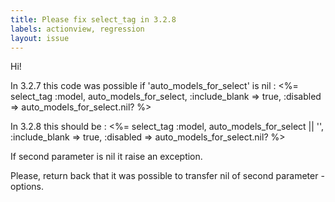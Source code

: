 ```yaml
---
title: Please fix select_tag in 3.2.8
labels: actionview, regression
layout: issue
---
```


Hi!

In 3.2.7 this code was possible if 'auto_models_for_select' is nil :
<%= select_tag :model, auto_models_for_select, :include_blank => true,
:disabled => auto_models_for_select.nil? %>

In 3.2.8 this should be :
<%= select_tag :model, auto_models_for_select || '', :include_blank =>
true, :disabled => auto_models_for_select.nil? %>

If second parameter is nil it raise an exception.

Please, return back that it was possible to transfer nil of second
parameter - options.

